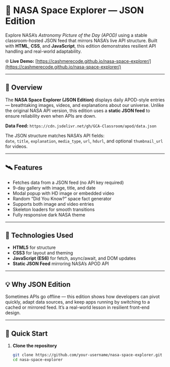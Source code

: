 # 🚀 NASA Space Explorer — JSON Edition
Explore NASA’s *Astronomy Picture of the Day (APOD)* using a stable classroom-hosted JSON feed that mirrors NASA’s live API structure. Built with **HTML**, **CSS**, and **JavaScript**, this edition demonstrates resilient API handling and real-world adaptability.

🌐 **Live Demo:** [https://cashmerecode.github.io/nasa-space-explorer/](https://cashmerecode.github.io/nasa-space-explorer/)

---

## 🌌 Overview
The **NASA Space Explorer (JSON Edition)** displays daily APOD-style entries — breathtaking images, videos, and explanations about our universe. Unlike the original NASA API version, this edition uses a **static JSON feed** to ensure reliability even when APIs are down.

**Data Feed:** `https://cdn.jsdelivr.net/gh/GCA-Classroom/apod/data.json`

The JSON structure matches NASA’s API fields:  
`date`, `title`, `explanation`, `media_type`, `url`, `hdurl`, and optional `thumbnail_url` for videos.

---

## 🛰️ Features
- Fetches data from a JSON feed (no API key required)  
- 9-day gallery with image, title, and date  
- Modal popup with HD image or embedded video  
- Random “Did You Know?” space fact generator  
- Supports both image and video entries  
- Skeleton loaders for smooth transitions  
- Fully responsive dark NASA theme  

---

## 🧠 Technologies Used
- **HTML5** for structure  
- **CSS3** for layout and theming  
- **JavaScript (ES6)** for fetch, async/await, and DOM updates  
- **Static JSON Feed** mirroring NASA’s APOD API  

---

## 💡 Why JSON Edition
Sometimes APIs go offline — this edition shows how developers can pivot quickly, adapt data sources, and keep apps running by switching to a cached or mirrored feed. It’s a real-world lesson in resilient front-end design.

---

## 🧩 Quick Start
1. **Clone the repository**
   ```bash
   git clone https://github.com/your-username/nasa-space-explorer.git
   cd nasa-space-explorer

